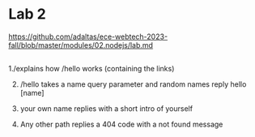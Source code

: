 # Lab 2 
https://github.com/adaltas/ece-webtech-2023-fall/blob/master/modules/02.nodejs/lab.md

##
1./explains how /hello works (containing the links)

2. /hello takes a name query parameter and random names reply hello [name]

3. your own name replies with a short intro of yourself

4. Any other path replies a 404 code with a not found message
